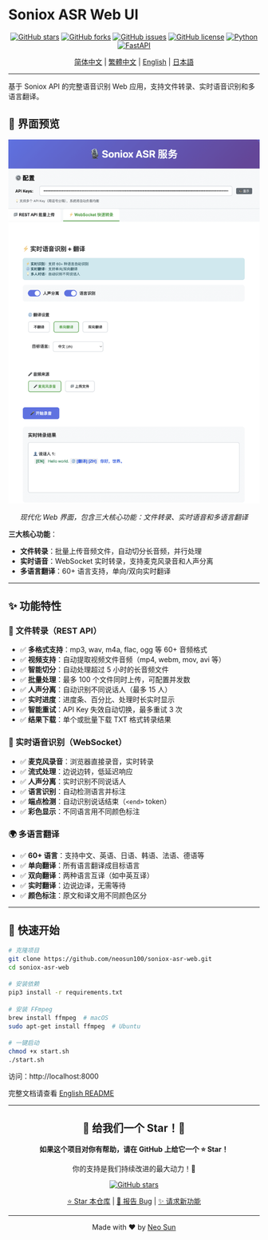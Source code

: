 # Soniox ASR Web UI

<div align="center">

[![GitHub stars](https://img.shields.io/github/stars/neosun100/soniox-asr-web?style=social)](https://github.com/neosun100/soniox-asr-web/stargazers)
[![GitHub forks](https://img.shields.io/github/forks/neosun100/soniox-asr-web?style=social)](https://github.com/neosun100/soniox-asr-web/network/members)
[![GitHub issues](https://img.shields.io/github/issues/neosun100/soniox-asr-web)](https://github.com/neosun100/soniox-asr-web/issues)
[![GitHub license](https://img.shields.io/github/license/neosun100/soniox-asr-web)](https://github.com/neosun100/soniox-asr-web/blob/main/LICENSE)
[![Python](https://img.shields.io/badge/python-3.7+-green.svg)](https://www.python.org/)
[![FastAPI](https://img.shields.io/badge/FastAPI-0.104.1-009688.svg)](https://fastapi.tiangolo.com/)

[简体中文](README.zh-CN.md) | [繁體中文](README.zh-TW.md) | [English](README.md) | [日本語](README.ja.md)

</div>

---

基于 Soniox API 的完整语音识别 Web 应用，支持文件转录、实时语音识别和多语言翻译。

## 📸 界面预览

<div align="center">

![Soniox ASR 主界面](screenshot-20251031.png)

*现代化 Web 界面，包含三大核心功能：文件转录、实时语音和多语言翻译*

</div>

**三大核心功能**：
- **文件转录**：批量上传音频文件，自动切分长音频，并行处理
- **实时语音**：WebSocket 实时转录，支持麦克风录音和人声分离
- **多语言翻译**：60+ 语言支持，单向/双向实时翻译

---

## ✨ 功能特性

### 📁 文件转录（REST API）

- ✅ **多格式支持**：mp3, wav, m4a, flac, ogg 等 60+ 音频格式
- ✅ **视频支持**：自动提取视频文件音频（mp4, webm, mov, avi 等）
- ✅ **智能切分**：自动处理超过 5 小时的长音频文件
- ✅ **批量处理**：最多 100 个文件同时上传，可配置并发数
- ✅ **人声分离**：自动识别不同说话人（最多 15 人）
- ✅ **实时进度**：进度条、百分比、处理时长实时显示
- ✅ **智能重试**：API Key 失效自动切换，最多重试 3 次
- ✅ **结果下载**：单个或批量下载 TXT 格式转录结果

### 🎤 实时语音识别（WebSocket）

- ✅ **麦克风录音**：浏览器直接录音，实时转录
- ✅ **流式处理**：边说边转，低延迟响应
- ✅ **人声分离**：实时识别不同说话人
- ✅ **语言识别**：自动检测语言并标注
- ✅ **端点检测**：自动识别说话结束（`<end>` token）
- ✅ **彩色显示**：不同语言用不同颜色标注

### 🌍 多语言翻译

- ✅ **60+ 语言**：支持中文、英语、日语、韩语、法语、德语等
- ✅ **单向翻译**：所有语言翻译成目标语言
- ✅ **双向翻译**：两种语言互译（如中英互译）
- ✅ **实时翻译**：边说边译，无需等待
- ✅ **颜色标注**：原文和译文用不同颜色区分

---

## 🚀 快速开始

```bash
# 克隆项目
git clone https://github.com/neosun100/soniox-asr-web.git
cd soniox-asr-web

# 安装依赖
pip3 install -r requirements.txt

# 安装 FFmpeg
brew install ffmpeg  # macOS
sudo apt-get install ffmpeg  # Ubuntu

# 一键启动
chmod +x start.sh
./start.sh
```

访问：http://localhost:8000

完整文档请查看 [English README](README.md)

---

<div align="center">

## 🌟 给我们一个 Star！🌟

**如果这个项目对你有帮助，请在 GitHub 上给它一个 ⭐ Star！**

你的支持是我们持续改进的最大动力！🚀

[![GitHub stars](https://img.shields.io/github/stars/neosun100/soniox-asr-web?style=social)](https://github.com/neosun100/soniox-asr-web/stargazers)

[⭐ Star 本仓库](https://github.com/neosun100/soniox-asr-web) | [🐛 报告 Bug](https://github.com/neosun100/soniox-asr-web/issues) | [✨ 请求新功能](https://github.com/neosun100/soniox-asr-web/issues)

---

Made with ❤️ by [Neo Sun](https://github.com/neosun100)

</div>
